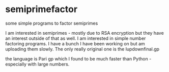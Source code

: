 # semiprimefactor
some simple programs to factor semiprimes

I am interested in semiprimes - mostly due to RSA encryption but 
they have an interest outside of that as well.  I am interested
in simple number factoring programs.  I have a bunch I have been
working on but am uploading them slowly.  The only really original
one is the lupdownfinal.gp

the language is Pari gp which I found to be much faster than Python - especially with large numbers.


